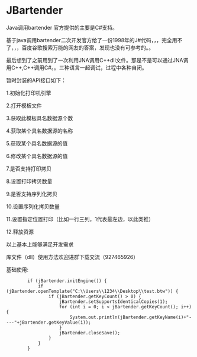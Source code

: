 # JBartender
Java调用bartender
官方提供的主要是C#支持。

基于java调用bartender二次开发官方给了一份1998年的J#代码，，，完全用不了，，，百度谷歌搜索万能的网友的答案，发现也没有可参考的。。

最后想到了之前用到了一次利用JNA调用C++dll文件。那是不是可以通过JNA调用C++,C++调用C#。。三种语言一起调试，过程中各种自闭。

暂时封装的API接口如下：

1.初始化打印机引擎

2.打开模板文件

3.获取此模板具名数据源个数

4.获取某个具名数据源的名称

5.获取某个具名数据源的值

6.修改某个具名数据源的值

7.是否支持打印拷贝

8.设置打印拷贝数量

9.是否支持序列化拷贝

10.设置序列化拷贝数量

11.设置指定位置打印（比如一行三列，1代表最左边，以此类推）

12.释放资源

以上基本上能够满足开发需求

 

库文件（dll）使用方法欢迎进群下载交流（927465926）

基础使用:
~~~~JBartender jBartender = new JBartender();
        if (jBartender.initEngine()) {
            if (jBartender.openTemplate("C:\\Users\\1234\\Desktop\\test.btw")) {
                if (jBartender.getKeyCount() > 0) {
                    jBartender.setSupportsIdenticalCopies(1);
                    for (int i = 0; i < jBartender.getKeyCount(); i++) {
                        System.out.println(jBartender.getKeyName(i)+"----"+jBartender.getKeyValue(i));
                    }
                    jBartender.closeSave();
                }
            }
        }
